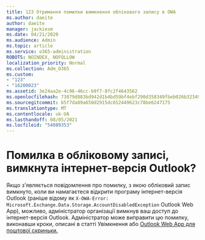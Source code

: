```yaml
---
title: 123 Отримання помилки вимкнення облікового запису в OWA
ms.author: daeite
author: daeite
manager: jackiesm
ms.date: 04/21/2020
ms.audience: Admin
ms.topic: article
ms.service: o365-administration
ROBOTS: NOINDEX, NOFOLLOW
localization_priority: Normal
ms.collection: Adm_O365
ms.custom:
- "123"
- "16200023"
ms.assetid: 3e24aa2e-4c96-46cc-b9f7-8fc2f4643562
ms.openlocfilehash: 73879d883bd942d1b4bd59bf4ebf290d358349fbeb026b3234934319014d21af
ms.sourcegitcommit: b5f7da89a650d2915dc652449623c78be6247175
ms.translationtype: MT
ms.contentlocale: uk-UA
ms.lasthandoff: 08/05/2021
ms.locfileid: "54089353"
---
```

# <a name="getting-an-account-disabled-error-in-outlook-on-the-web"></a>Помилка в обліковому записі, вимкнута інтернет-версія Outlook?

Якщо з'являється повідомлення про помилку, з якою обліковий запис вимкнуто, коли ви намагаєтеся відкрити програму інтернет-версія Outlook (раніше відому як  `X-OWA-Error: Microsoft.Exchange.Data.Storage.AccountDisabledException` Outlook Web App), можливо, адміністратор організації вимкнув ваш доступ до інтернет-версія Outlook. Адміністратор може виправити цю помилку, виконавши кроки, описані в статті Увімкнення або [Outlook Web App для поштової скриньки.](https://technet.microsoft.com/library/bb124124%28v=exchg.150%29.aspx)